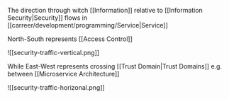 The direction through witch [[Information]] relative to [[Information Security|Security]] flows in [[carreer/development/programming/Service|Service]]

North-South represents [[Access Control]]

![[security-traffic-vertical.png]]

While East-West represents crossing [[Trust Domain|Trust Domains]] e.g. between [[Microservice Architecture]]

![[security-traffic-horizonal.png]]
